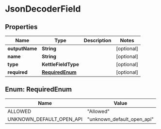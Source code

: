 

# JsonDecoderField


## Properties

| Name | Type | Description | Notes |
|------------ | ------------- | ------------- | -------------|
|**outputName** | **String** |  |  [optional] |
|**name** | **String** |  |  [optional] |
|**type** | **KettleFieldType** |  |  [optional] |
|**required** | [**RequiredEnum**](#RequiredEnum) |  |  [optional] |



## Enum: RequiredEnum

| Name | Value |
|---- | -----|
| ALLOWED | &quot;Allowed&quot; |
| UNKNOWN_DEFAULT_OPEN_API | &quot;unknown_default_open_api&quot; |



